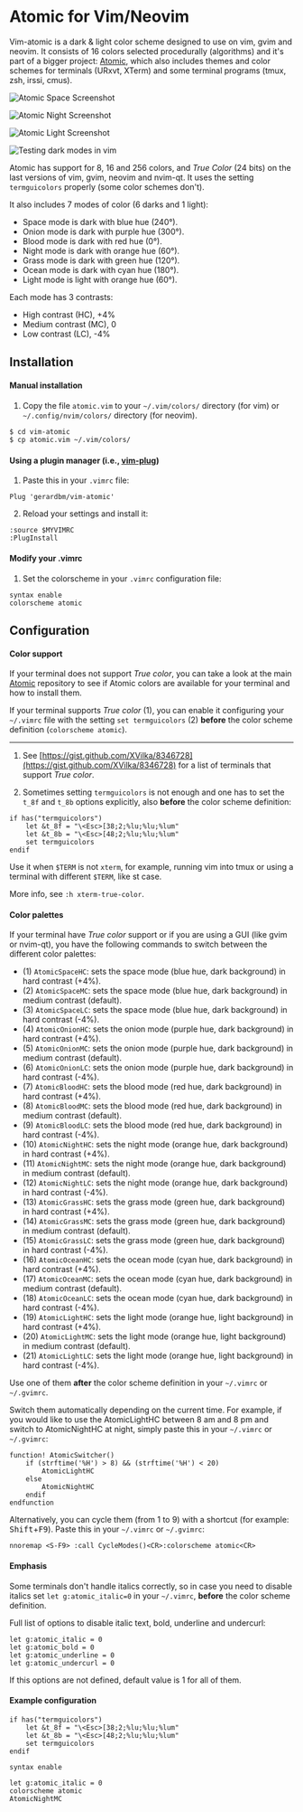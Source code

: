 # Atomic for Vim/Neovim

Vim-atomic is a dark & light color scheme designed to use on vim, gvim and neovim. It consists of 16 colors selected procedurally (algorithms) and it's part of a bigger project: [Atomic](https://github.com/gerardbm/atomic), which also includes themes and color schemes for terminals (URxvt, XTerm) and some terminal programs (tmux, zsh, irssi, cmus).

![Atomic Space Screenshot](https://github.com/gerardbm/vim-atomic/blob/master/img/Atomic-Space-Screenshot.png)

![Atomic Night Screenshot](https://github.com/gerardbm/vim-atomic/blob/master/img/Atomic-Night-Screenshot.png)

![Atomic Light Screenshot](https://github.com/gerardbm/vim-atomic/blob/master/img/Atomic-Light-Screenshot.png)

![Testing dark modes in vim](https://github.com/gerardbm/vim-atomic/blob/master/img/vim.png)

Atomic has support for 8, 16 and 256 colors, and *True Color* (24 bits) on the last versions of vim, gvim, neovim and nvim-qt. It uses the setting `termguicolors` properly (some color schemes don't).

It also includes 7 modes of color (6 darks and 1 light):
- Space mode is dark with blue hue (240°).
- Onion mode is dark with purple hue (300°).
- Blood mode is dark with red hue (0°).
- Night mode is dark with orange hue (60°).
- Grass mode is dark with green hue (120°).
- Ocean mode is dark with cyan hue (180°).
- Light mode is light with orange hue (60°).

Each mode has 3 contrasts:

- High contrast (HC), +4%
- Medium contrast (MC), 0
- Low contrast (LC), -4%

## Installation

#### Manual installation

1. Copy the file `atomic.vim` to your `~/.vim/colors/` directory (for vim) or `~/.config/nvim/colors/` directory (for neovim).

```bash
$ cd vim-atomic
$ cp atomic.vim ~/.vim/colors/
```

#### Using a plugin manager (i.e., [vim-plug](https://github.com/junegunn/vim-plug))

1. Paste this in your `.vimrc` file:
```viml
Plug 'gerardbm/vim-atomic'
```
2. Reload your settings and install it:
```viml
:source $MYVIMRC
:PlugInstall
```

#### Modify your .vimrc

1. Set the colorscheme in your `.vimrc` configuration file:
```viml
syntax enable
colorscheme atomic
```

## Configuration

#### Color support

If your terminal does not support *True color*, you can take a look at the main [Atomic](https://github.com/gerardbm/atomic) repository to see if Atomic colors are available for your terminal and how to install them.

If your terminal supports *True color* (1), you can enable it configuring your `~/.vimrc` file with the setting `set termguicolors` (2) **before** the color scheme definition (`colorscheme atomic`).

---

1. See [https://gist.github.com/XVilka/8346728](https://gist.github.com/XVilka/8346728) for a list of terminals that support *True color*.

2. Sometimes setting `termguicolors` is not enough and one has to set the `t_8f` and `t_8b` options explicitly, also **before** the color scheme definition:

```viml
if has("termguicolors")
	let &t_8f = "\<Esc>[38;2;%lu;%lu;%lum"
	let &t_8b = "\<Esc>[48;2;%lu;%lu;%lum"
	set termguicolors
endif
```

Use it when `$TERM` is not `xterm`, for example, running vim into tmux or using a terminal with different `$TERM`, like st case.

More info, see `:h xterm-true-color`.

#### Color palettes

If your terminal have *True color* support or if you are using a GUI (like gvim or nvim-qt), you have the following commands to switch between the different color palettes:

- (1) `AtomicSpaceHC`: sets the space mode (blue hue, dark background) in hard contrast (+4%).
- (2) `AtomicSpaceMC`: sets the space mode (blue hue, dark background) in medium contrast (default).
- (3) `AtomicSpaceLC`: sets the space mode (blue hue, dark background) in hard contrast (-4%).
- (4) `AtomicOnionHC`: sets the onion mode (purple hue, dark background) in hard contrast (+4%).
- (5) `AtomicOnionMC`: sets the onion mode (purple hue, dark background) in medium contrast (default).
- (6) `AtomicOnionLC`: sets the onion mode (purple hue, dark background) in hard contrast (-4%).
- (7) `AtomicBloodHC`: sets the blood mode (red hue, dark background) in hard contrast (+4%).
- (8) `AtomicBloodMC`: sets the blood mode (red hue, dark background) in medium contrast (default).
- (9) `AtomicBloodLC`: sets the blood mode (red hue, dark background) in hard contrast (-4%).
- (10) `AtomicNightHC`: sets the night mode (orange hue, dark background) in hard contrast (+4%).
- (11) `AtomicNightMC`: sets the night mode (orange hue, dark background) in medium contrast (default).
- (12) `AtomicNightLC`: sets the night mode (orange hue, dark background) in hard contrast (-4%).
- (13) `AtomicGrassHC`: sets the grass mode (green hue, dark background) in hard contrast (+4%).
- (14) `AtomicGrassMC`: sets the grass mode (green hue, dark background) in medium contrast (default).
- (15) `AtomicGrassLC`: sets the grass mode (green hue, dark background) in hard contrast (-4%).
- (16) `AtomicOceanHC`: sets the ocean mode (cyan hue, dark background) in hard contrast (+4%).
- (17) `AtomicOceanMC`: sets the ocean mode (cyan hue, dark background) in medium contrast (default).
- (18) `AtomicOceanLC`: sets the ocean mode (cyan hue, dark background) in hard contrast (-4%).
- (19) `AtomicLightHC`: sets the light mode (orange hue, light background) in hard contrast (+4%).
- (20) `AtomicLightMC`: sets the light mode (orange hue, light background) in medium contrast (default).
- (21) `AtomicLightLC`: sets the light mode (orange hue, light background) in hard contrast (-4%).

Use one of them **after** the color scheme definition in your `~/.vimrc` or `~/.gvimrc`.

Switch them automatically depending on the current time. For example, if you would like to use the AtomicLightHC between 8 am and 8 pm and switch to AtomicNightHC at night, simply paste this in your `~/.vimrc` or `~/.gvimrc`:

```viml
function! AtomicSwitcher()
	if (strftime('%H') > 8) && (strftime('%H') < 20)
		AtomicLightHC
	else
		AtomicNightHC
	endif
endfunction
```

Alternatively, you can cycle them (from 1 to 9) with a shortcut (for example: <kbd>Shift</kbd>+<kbd>F9</kbd>). Paste this in your `~/.vimrc` or `~/.gvimrc`:

```viml
nnoremap <S-F9> :call CycleModes()<CR>:colorscheme atomic<CR>
```
#### Emphasis

Some terminals don't handle italics correctly, so in case you need to disable italics set `let g:atomic_italic=0` in your `~/.vimrc`, **before** the color scheme definition.

Full list of options to disable italic text, bold, underline and undercurl:

```viml
let g:atomic_italic = 0
let g:atomic_bold = 0
let g:atomic_underline = 0
let g:atomic_undercurl = 0
```

If this options are not defined, default value is 1 for all of them.

#### Example configuration

```viml
if has("termguicolors")
	let &t_8f = "\<Esc>[38;2;%lu;%lu;%lum"
	let &t_8b = "\<Esc>[48;2;%lu;%lu;%lum"
	set termguicolors
endif

syntax enable

let g:atomic_italic = 0
colorscheme atomic
AtomicNightMC
```

